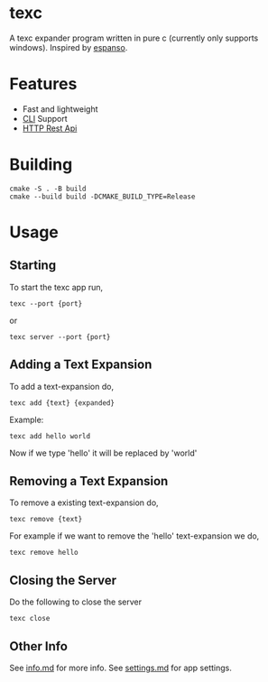 # texc

A texc expander program written in pure c (currently only supports windows). Inspired by [espanso](https://github.com/espanso/espanso).


# Features
- Fast and lightweight
- [CLI](/docs/info.md#command-line-interface) Support
- [HTTP Rest Api](/docs/info.md#http-rest-api)

# Building

```
cmake -S . -B build
cmake --build build -DCMAKE_BUILD_TYPE=Release
```

# Usage

## Starting
To start the texc app run,
```
texc --port {port}
```
or
```
texc server --port {port}
```

## Adding a Text Expansion

To add a text-expansion do,
```
texc add {text} {expanded}
```

Example:
```
texc add hello world
```
Now if we type 'hello' it will be replaced by 'world'

## Removing a Text Expansion
To remove a existing text-expansion do,
```
texc remove {text}
```

For example if we want to remove the 'hello' text-expansion we do,
```
texc remove hello
```

## Closing the Server
Do the following to close the server
```
texc close
```

## Other Info

See [info.md](/docs/info.md) for more info.
See [settings.md](/docs/settings.md) for app settings.
